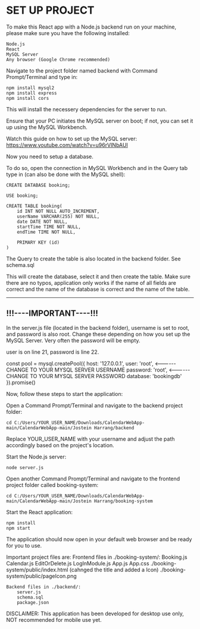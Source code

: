 <h1>SET UP PROJECT</h1>

To make this React app with a Node.js backend run on your machine, please make sure you have the 
following installed:

    Node.js
    React
    MySQL Server
    Any browser (Google Chrome recommended)

Navigate to the project folder named backend with Command Prompt/Terminal and type in:

    npm install mysql2
    npm install express
    npm install cors

This will install the necessery dependencies for the server to run.

Ensure that your PC initiates the MySQL server on boot; if not, you can set it up using the 
MySQL Workbench.

Watch this guide on how to set up the MySQL server: https://www.youtube.com/watch?v=u96rVINbAUI

Now you need to setup a database.

To do so, open the connection in MySQL Workbench and in the Query tab type in (can also be done with the MySQL shell):

    CREATE DATABASE booking;

    USE booking;

    CREATE TABLE booking(
        id INT NOT NULL AUTO_INCREMENT,
        userName VARCHAR(255) NOT NULL,
        date DATE NOT NULL,
        startTime TIME NOT NULL,
        endTime TIME NOT NULL,
        
        PRIMARY KEY (id) 
    )

The Query to create the table is also located in the backend folder. See schema.sql

This will create the database, select it and then create the table. Make sure there are no typos,
application only works if the name of all fields are correct and the name of the database is correct
and the name of the table.

-----------------------
!!!----IMPORTANT----!!!
-----------------------

In the server.js file (located in the backend folder), username is set to root, and password is also root. 
Change these depending on how you set up the MySQL Server. Very often the password will be empty.

user is on line 21, password is line 22.

const pool = mysql.createPool({
    host: '127.0.0.1',
    user: 'root', <------ CHANGE TO YOUR MYSQL SERVER USERNAME
    password: 'root', <------ CHANGE TO YOUR MYSQL SERVER PASSWORD
    database: 'bookingdb'
}).promise()


Now, follow these steps to start the application:

Open a Command Prompt/Terminal and navigate to the backend project folder:

    cd C:/Users/YOUR_USER_NAME/Downloads/CalendarWebApp-main/CalendarWebApp-main/Jostein Harrang/backend

Replace YOUR_USER_NAME with your username and adjust the path accordingly based on the project's location.

Start the Node.js server:

    node server.js

Open another Command Prompt/Terminal and navigate to the frontend project folder called booking-system:

    cd C:/Users/YOUR_USER_NAME/Downloads/CalendarWebApp-main/CalendarWebApp-main/Jostein Harrang/booking-system

Start the React application:

    npm install
    npm start

The application should now open in your default web browser and be ready for you to use.

Important project files are:
    Frontend files in ./booking-system/:
        Booking.js
        Calendar.js
        EditOrDelete.js
        LogInModule.js
        App.js
        App.css
        ./booking-system/public/index.html (cahnged the title and added a Icon)
        ./booking-system/public/pageIcon.png
    
    Backend files in ./backend/:
        server.js
        schema.sql
        package.json

DISCLAIMER:
This application has been developed for desktop use only, NOT recommended for mobile use yet.
